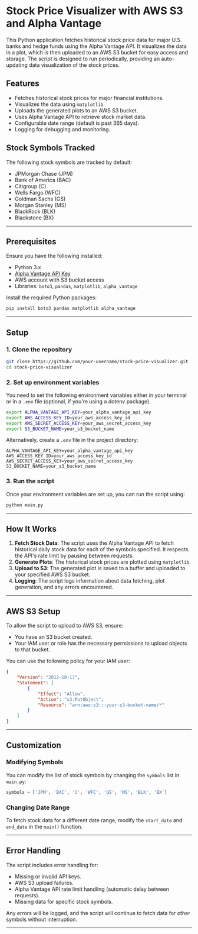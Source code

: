 # **Stock Price Visualizer with AWS S3 and Alpha Vantage**

This Python application fetches historical stock price data for major U.S. banks and hedge funds using the Alpha Vantage API. It visualizes the data in a plot, which is then uploaded to an AWS S3 bucket for easy access and storage. The script is designed to run periodically, providing an auto-updating data visualization of the stock prices.

## **Features**
- Fetches historical stock prices for major financial institutions.
- Visualizes the data using `matplotlib`.
- Uploads the generated plots to an AWS S3 bucket.
- Uses Alpha Vantage API to retrieve stock market data.
- Configurable date range (default is past 365 days).
- Logging for debugging and monitoring.

## **Stock Symbols Tracked**
The following stock symbols are tracked by default:
- JPMorgan Chase (JPM)
- Bank of America (BAC)
- Citigroup (C)
- Wells Fargo (WFC)
- Goldman Sachs (GS)
- Morgan Stanley (MS)
- BlackRock (BLK)
- Blackstone (BX)

---

## **Prerequisites**
Ensure you have the following installed:
- Python 3.x
- [Alpha Vantage API Key](https://www.alphavantage.co/support/#api-key)
- AWS account with S3 bucket access
- Libraries: `boto3`, `pandas`, `matplotlib`, `alpha_vantage`

Install the required Python packages:

```bash
pip install boto3 pandas matplotlib alpha_vantage
```

---

## **Setup**

### **1. Clone the repository**

```bash
git clone https://github.com/your-username/stock-price-visualizer.git
cd stock-price-visualizer
```

### **2. Set up environment variables**

You need to set the following environment variables either in your terminal or in a `.env` file (optional, if you're using a dotenv package).

```bash
export ALPHA_VANTAGE_API_KEY=your_alpha_vantage_api_key
export AWS_ACCESS_KEY_ID=your_aws_access_key_id
export AWS_SECRET_ACCESS_KEY=your_aws_secret_access_key
export S3_BUCKET_NAME=your_s3_bucket_name
```

Alternatively, create a `.env` file in the project directory:

```
ALPHA_VANTAGE_API_KEY=your_alpha_vantage_api_key
AWS_ACCESS_KEY_ID=your_aws_access_key_id
AWS_SECRET_ACCESS_KEY=your_aws_secret_access_key
S3_BUCKET_NAME=your_s3_bucket_name
```

### **3. Run the script**

Once your environment variables are set up, you can run the script using:

```bash
python main.py
```

---

## **How It Works**

1. **Fetch Stock Data**: The script uses the Alpha Vantage API to fetch historical daily stock data for each of the symbols specified. It respects the API's rate limit by pausing between requests.
2. **Generate Plots**: The historical stock prices are plotted using `matplotlib`.
3. **Upload to S3**: The generated plot is saved to a buffer and uploaded to your specified AWS S3 bucket.
4. **Logging**: The script logs information about data fetching, plot generation, and any errors encountered.

---

## **AWS S3 Setup**
To allow the script to upload to AWS S3, ensure:
- You have an S3 bucket created.
- Your IAM user or role has the necessary permissions to upload objects to that bucket.

You can use the following policy for your IAM user:

```json
{
    "Version": "2012-10-17",
    "Statement": [
        {
            "Effect": "Allow",
            "Action": "s3:PutObject",
            "Resource": "arn:aws:s3:::your-s3-bucket-name/*"
        }
    ]
}
```

---

## **Customization**

### **Modifying Symbols**
You can modify the list of stock symbols by changing the `symbols` list in `main.py`:

```python
symbols = ['JPM', 'BAC', 'C', 'WFC', 'GS', 'MS', 'BLK', 'BX']
```

### **Changing Date Range**
To fetch stock data for a different date range, modify the `start_date` and `end_date` in the `main()` function.

---

## **Error Handling**

The script includes error handling for:
- Missing or invalid API keys.
- AWS S3 upload failures.
- Alpha Vantage API rate limit handling (automatic delay between requests).
- Missing data for specific stock symbols.

Any errors will be logged, and the script will continue to fetch data for other symbols without interruption.

---

